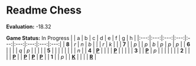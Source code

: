 # Readme Chess

**Evaluation:** -18.32

**Game Status:** In Progress
|     |  a  |  b  |  c  |  d  |  e  |  f  |  g  |  h  |
|:---:|:---:|:---:|:---:|:---:|:---:|:---:|:---:|:---:|
|  **8**  |  _r_  |  _n_  |  _b_  |     |     |  _r_  |  _k_  |     |
|  **7**  |     |  _p_  |     |  _p_  |  _b_  |  _p_  |  _p_  |  _p_  |
|  **6**  |     |     |     |  _q_  |  _p_  |     |     |     |
|  **5**  |     |     |     |     |     |     |     |  _n_  |
|  **4**  |  [**P**](http://localhost:8080/api/chess/select?square=a4)  |     |     |     |  [**P**](http://localhost:8080/api/chess/select?square=e4)  |     |     |     |
|  **3**  |     |  [**P**](http://localhost:8080/api/chess/select?square=b3)  |  _p_  |     |     |     |     |     |
|  **2**  |     |     |     |  [**P**](http://localhost:8080/api/chess/select?square=d2)  |     |  [**P**](http://localhost:8080/api/chess/select?square=f2)  |  [**P**](http://localhost:8080/api/chess/select?square=g2)  |  [**P**](http://localhost:8080/api/chess/select?square=h2)  |
|  **1**  |     |  _p_  |     |  [**K**](http://localhost:8080/api/chess/select?square=d1)  |     |     |     |  [**R**](http://localhost:8080/api/chess/select?square=h1)  |